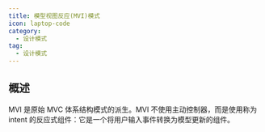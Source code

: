 ```yaml
---
title: 模型视图反应(MVI)模式
icon: laptop-code
category:
  - 设计模式
tag:
  - 设计模式
---
```


## 概述

MVI 是原始 MVC 体系结构模式的派生。MVI 不使用主动控制器，而是使用称为 intent 的反应式组件：它是一个将用户输入事件转换为模型更新的组件。